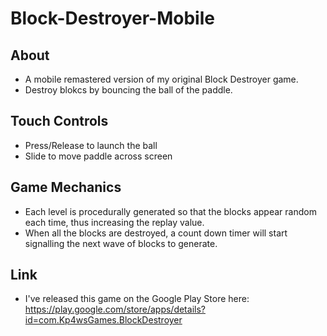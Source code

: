 # Block-Destroyer-Mobile
## About ##
- A mobile remastered version of my original Block Destroyer game.
- Destroy blokcs by bouncing the ball of the paddle.

## Touch Controls ##
- Press/Release to launch the ball
- Slide to move paddle across screen

## Game Mechanics ##
- Each level is procedurally generated so that the blocks appear random each time, thus increasing the replay value.
- When all the blocks are destroyed, a count down timer will start signalling the next wave of blocks to generate.

## Link ##
- I've released this game on the Google Play Store here:  
https://play.google.com/store/apps/details?id=com.Kp4wsGames.BlockDestroyer
